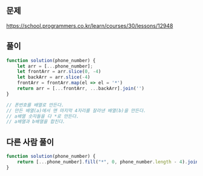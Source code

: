 ## 문제
https://school.programmers.co.kr/learn/courses/30/lessons/12948
## 풀이
```javascript
function solution(phone_number) {
    let arr = [...phone_number];
    let frontArr = arr.slice(0, -4)
    let backArr = arr.slice(-4)
    frontArr = frontArr.map(el => el = '*')
    return arr = [...frontArr, ...backArr].join('')
}

// 폰번호를 배열로 만든다.
// 만든 배열(a)에서 맨 마지막 4자리를 잘라낸 배열(b)을 만든다.
// a배열 숫자들을 다 *로 만든다.
// a배열과 b배열을 합친다.
```
## 다른 사람 풀이
```javascript
function solution(phone_number) {
    return [...phone_number].fill("*", 0, phone_number.length - 4).join("")
}
```

